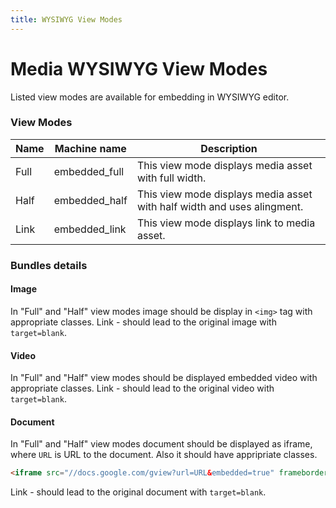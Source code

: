 ```yaml
---
title: WYSIWYG View Modes
---
```


# Media WYSIWYG View Modes
Listed view modes are available for embedding in WYSIWYG editor.

### View Modes
| Name  | Machine name | Description |
| ------------- | ------------- | ------------- |
| Full | embedded_full | This view mode displays media asset with full width. |
| Half | embedded_half | This view mode displays media asset with half width and uses alingment. |
| Link | embedded_link | This view mode displays link to media asset. |

### Bundles details

#### Image
In "Full" and "Half" view modes image should be display in `<img>` tag with appropriate classes.
Link - should lead to the original image with `target=blank`.

#### Video
In "Full" and "Half" view modes should be displayed embedded video with appropriate classes.
Link - should lead to the original video with `target=blank`.

#### Document
In "Full" and "Half" view modes document should be displayed as iframe, where `URL` is URL to the document. Also it should have appripriate classes.
```html
<iframe src="//docs.google.com/gview?url=URL&embedded=true" frameborder="0"></iframe>
```
Link - should lead to the original document with `target=blank`.
